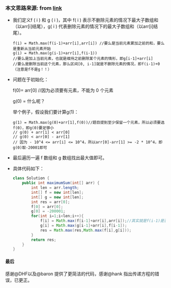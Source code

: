 ### 本文思路来源: from [link](https://***.com/file_system/file/content/whole/index/content/5466) 

- 我们定义f ( i ) 和 g ( i )，其中 f( i ) 表示不删除元素的情况下最大子数组和（以arr[i]结尾），g( i ) 代表删除元素的情况下的最大子数组和（以arr[i]结尾）。

    ```
    f(i) = Math.max(f(i-1)+arr[i],arr[i]) //要么是当前元素累加之前的和，要么是重新从当前元素开始
    g(i) = Math.max(g(i-1)+arr[i],f(i-1)) 
    //要么是加上当前元素，也就是维持之前删除某个元素的情形，即g[i-1]+arr[i]
    //要么是删除当前这个元素，那么区间[0, i-1]就是不删除元素的情况，即f(i-1)+0（注意是f不是g！！）
    ```

- 问题在于初始化：

    f(0)= arr[0] //因为必须要有元素，不能为 0 个元素

    g(0) = 什么呢？

    举个例子，假设我们要计算g(1)：

    ```
    g(1) = Math.max(g(0)+arr[1],f(0))//题目提到至少保留一个元素，所以必须要选f(0)，即g(0)要足够小
    // g(0) + arr[1] < arr[0]
    // g(0) < arr[0] - arr[1]
    // 因为 - 10^4 <= arr[i] <= 10^4，所以arr[0]-arr[1] >= -2 * 10^4，即g(0)取-20001即可
    ```

- 最后遍历一遍 f 数组和 g 数组找出最大值即可。

- 具体代码如下：

  ```java
  class Solution {
      public int maximumSum(int[] arr) {
          int len = arr.length;
          int[] f = new int[len];
          int[] g = new int[len];
          int res = arr[0]; 
          f[0] = arr[0];
          g[0] = -200001;
          for(int i=1;i<len;i++){
              f[i] = Math.max(f[i-1]+arr[i],arr[i]);//其实就是f(i-1)是否<0
              g[i] = Math.max(g[i-1]+arr[i],f[i-1]);
              res = Math.max(res,Math.max(f[i],g[i]));
          }
          return res;
      }
  }
  ```

#### 最后
感谢@DHF以及@baron 提供了更简洁的代码，感谢@hank 指出传递方程的错误，已更正。